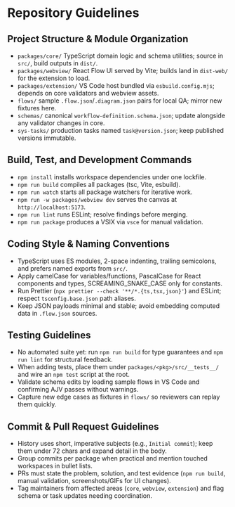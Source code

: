 # Repository Guidelines

## Project Structure & Module Organization
- `packages/core/` TypeScript domain logic and schema utilities; source in `src/`, build outputs in `dist/`.
- `packages/webview/` React Flow UI served by Vite; builds land in `dist-web/` for the extension to load.
- `packages/extension/` VS Code host bundled via `esbuild.config.mjs`; depends on core validators and webview assets.
- `flows/` sample `.flow.json`/`.diagram.json` pairs for local QA; mirror new fixtures here.
- `schemas/` canonical `workflow-definition.schema.json`; update alongside any validator changes in core.
- `sys-tasks/` production tasks named `task@version.json`; keep published versions immutable.

## Build, Test, and Development Commands
- `npm install` installs workspace dependencies under one lockfile.
- `npm run build` compiles all packages (tsc, Vite, esbuild).
- `npm run watch` starts all package watchers for iterative work.
- `npm run -w packages/webview dev` serves the canvas at `http://localhost:5173`.
- `npm run lint` runs ESLint; resolve findings before merging.
- `npm run package` produces a VSIX via `vsce` for manual validation.

## Coding Style & Naming Conventions
- TypeScript uses ES modules, 2-space indenting, trailing semicolons, and prefers named exports from `src/`.
- Apply camelCase for variables/functions, PascalCase for React components and types, SCREAMING_SNAKE_CASE only for constants.
- Run Prettier (`npx prettier --check '**/*.{ts,tsx,json}'`) and ESLint; respect `tsconfig.base.json` path aliases.
- Keep JSON payloads minimal and stable; avoid embedding computed data in `.flow.json` sources.

## Testing Guidelines
- No automated suite yet: run `npm run build` for type guarantees and `npm run lint` for structural feedback.
- When adding tests, place them under `packages/<pkg>/src/__tests__/` and wire an `npm test` script at the root.
- Validate schema edits by loading sample flows in VS Code and confirming AJV passes without warnings.
- Capture new edge cases as fixtures in `flows/` so reviewers can replay them quickly.

## Commit & Pull Request Guidelines
- History uses short, imperative subjects (e.g., `Initial commit`); keep them under 72 chars and expand detail in the body.
- Group commits per package when practical and mention touched workspaces in bullet lists.
- PRs must state the problem, solution, and test evidence (`npm run build`, manual validation, screenshots/GIFs for UI changes).
- Tag maintainers from affected areas (`core`, `webview`, `extension`) and flag schema or task updates needing coordination.

